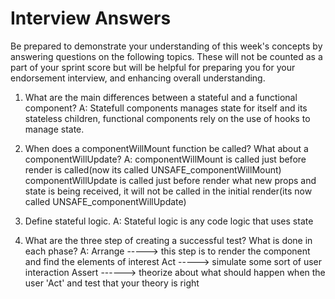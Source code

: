 # Interview Answers
Be prepared to demonstrate your understanding of this week's concepts by answering questions on the following topics. These will not be counted as a part of your sprint score but will be helpful for preparing you for your endorsement interview, and enhancing overall understanding.

1. What are the main differences between a stateful and a functional component?
A: Statefull components manages state for itself and its stateless children, functional components rely on the use of hooks to manage state.

2. When does a componentWillMount function be called? What about a componentWillUpdate?
A: componentWillMount is called just before render is called(now its called UNSAFE_componentWillMount)
  componentWillUpdate is called just before render what new props and state is being received, it will not be called in the initial render(its now called UNSAFE_componentWillUpdate)

3. Define stateful logic.
A: Stateful logic is any code logic that uses state

4. What are the three step of creating a successful test? What is done in each phase?
A: Arrange -----> this step is to render the component and find the elements of interest
Act -----> simulate some sort of user interaction
Assert ------> theorize about what should happen when the user 'Act' and test that your theory is right


